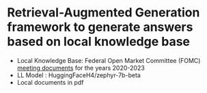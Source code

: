 # Retrieval-Augmented Generation framework to generate answers based on local knowledge base

* Local Knowledge Base: Federal Open Market Committee (FOMC) [meeting documents](https://www.federalreserve.gov/monetarypolicy/fomccalendars.htm) for the years 2020-2023
* LL Model : HuggingFaceH4/zephyr-7b-beta
* Local documents in pdf

